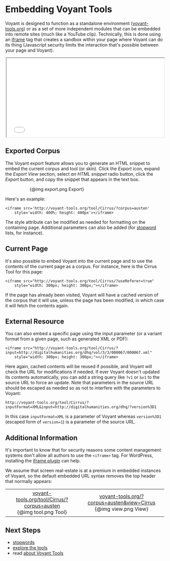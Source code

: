 # Embedding Voyant Tools

Voyant is designed to function as a standalone environment ([voyant-tools.org](http://voyant-tools.org)) or as a set of more independent modules that can be embedded into remote sites (much like a YouTube clip). Technically, this is done using an [iframe](http://www.w3schools.com/tags/tag_iframe.asp) tag that creates a sandbox within your page where Voyant can do its thing (Javascript security limits the interaction that's possible between your page and Voyant).

<div style="max-width: 500px; margin-left: auto; margin-right: auto;"><iframe src="../tool/Cirrus/?useReferer=true" style="width: 100%; height: 250px; margin-left: auto; margin-right: auto;"></iframe></div>

## Exported Corpus

The Voyant export feature allows you to generate an HTML snippet to embed the current corpus and tool (or skin). Click the _Export_ icon, expand the _Export View_ section, select _an HTML snippet_ radio button, click the _Export_ button, and copy the snippet that appears in the text box. 

<div style="max-width: 350px; margin-left: auto; margin-right: auto;">{@img export.png Export}</div>

Here's an example:

	<iframe src='http://voyant-tools.org/tool/Cirrus/?corpus=austen'
		style='width: 400%; height: 400px'></iframe>

The style attribute can be modified as needed for formatting on the containing page. Additional parameters can also be added (for [stopword](#!/guide/stopwords) lists, for instance).

## Current Page

It's also possible to embed Voyant into the current page and to use the contents of the current page as a corpus. For instance, here is the Cirrus Tool for this page:

	<iframe src="http://voyant-tools.org/tool/Cirrus/?useReferer=true"
		style="width: 300px; height: 300px;"></iframe>

If the page has already been visited, Voyant will have a cached version of the corpus that it will use, unless the page has been modified, in which case it will fetch the contents again.

## External Resource

You can also embed a specific page using the input parameter (or a variant format from a given page, such as generated XML or PDF):

	<iframe src="http://voyant-tools.org/tool/Cirrus/?input=http://digitalhumanities.org/dhq/vol/3/3/000067/000067.xml"
		style="width: 300px; height: 300px;"></iframe>
		
Here again, cached contents will be reused if possible, and Voyant will check the URL for modifications if needed. If ever Voyant doesn't updated its contents automatically, you can add a string query like `?v1` or `&v1` to the source URL to force an update. Note that parameters in the source URL should be escaped as needed so as not to interfere with the parameters to Voyant:

	http://voyant-tools.org/tool/Cirrus/?inputFormat=XML&input=http://digitalhumanities.org/dhq/?version%3D1

In this case `inputFormat=XML` is a parameter of Voyant whereas `version%3D1` (escaped form of `version=1`) is a parameter of the source URL.

## Additional Information

It's important to know that for security reasons some content management systems don't allow all authors to use the `<iframe>` tag. For WordPress, installing the [iframe plugin](https://wordpress.org/plugins/iframe/) can help.

We assume that screen real-estate is at a premium in embedded instances of Voyant, so the default embedded URL syntax removes the top header that normally appears:

<table><tr><td><div style="max-width: 350px; text-align: center"><a href="../tool/Cirrus/?corpus=austen" target="_blank">voyant-tools.org/tool/Cirrus/?corpus=austen</a><br/>{@img tool.png Tool}</div></td><td><div style="max-width: 350px; text-align: center;"><a href="../?corpus=austen&view=Cirrus">voyant-tools.org/?corpus=austen&view=Cirrus</a><br/>{@img view.png View}</div></td></tr></table>

## Next Steps

* [stopwords](#!/guide/stopwords)
* [explore the tools](#!/guide/tools)
* read [about Voyant Tools](#!/guide/about)